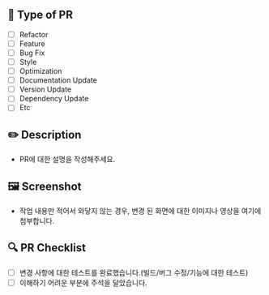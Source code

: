 ## 🎯 Type of PR

-   [ ] Refactor
-   [ ] Feature
-   [ ] Bug Fix
-   [ ] Style
-   [ ] Optimization
-   [ ] Documentation Update
-   [ ] Version Update
-   [ ] Dependency Update
-   [ ] Etc

## ✏️ Description

-   PR에 대한 설명을 작성해주세요.

## 🖼 Screenshot

-   작업 내용만 적어서 와닿지 않는 경우, 변경 된 화면에 대한 이미지나 영상을 여기에 첨부합니다.

## 🔍 PR Checklist

-   [ ] 변경 사항에 대한 테스트를 완료했습니다.(빌드/버그 수정/기능에 대한 테스트)
-   [ ] 이해하기 어려운 부분에 주석을 달았습니다.
